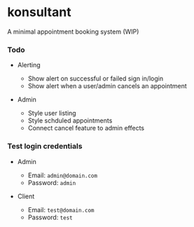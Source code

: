 # konsultant
A minimal appointment booking system (WIP)

### Todo
- Alerting
  - Show alert on successful or failed sign in/login
  - Show alert when a user/admin cancels an appointment

- Admin
  - Style user listing
  - Style schduled appointments
  - Connect cancel feature to admin effects

### Test login credentials

- Admin
  - Email: `admin@domain.com`
  - Password: `admin`

- Client
  - Email: `test@domain.com`
  - Password: `test`
